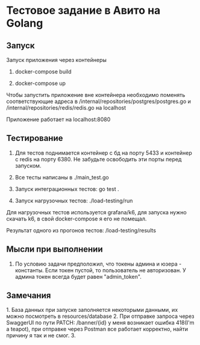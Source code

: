 <h1>Тестовое задание в Авито на Golang</h1>

<h2>Запуск</h2>
Запуск приложения через контейнеры

1. docker-compose build

2. docker-compose up
   
Чтобы запустить приложение вне контейнера необходимо поменять соответствующие адреса в /internal/repositories/postgres/postgres.go и  /internal/repositories/redis/redis.go на localhost

Приложение работает на localhost:8080

<h2>Тестирование</h2>

1. Для тестов поднимается контейнер с бд на порту 5433 и контейнер с redis на порту 6380. Не забудьте освободить эти порты перед запуском.

2. Все тесты написаны в ./main_test.go 
   
3. Запуск интеграционных тестов: go test .
   
4. Запуск нагрузочных тестов: ./load-testing/run

Для нагрузочных тестов используется grafana/k6, для запуска нужно скачать k6, в свой docker-compose я его не помещал.

Результат одного из прогонов тестов: /load-testing/results

<h2>Мысли при выполнении</h2>

1. По условию задачи предположил, что токены админа и юзера - константы.
Если токен пустой, то пользователь не авторизован. У админа токен всегда будет равен "admin_token".

<h2>Замечания</h2>
1. База данных при запуске заполняется некоторыми данными, их можно посмотреть в resources/database
2. При отправке запроса через SwaggerUI по пути PATCH: /banner/{id} у меня возникает ошибка 418(I'm a teapot), при отправке через Postman все работает корректно, найти причину я так и не смог.
3. 




